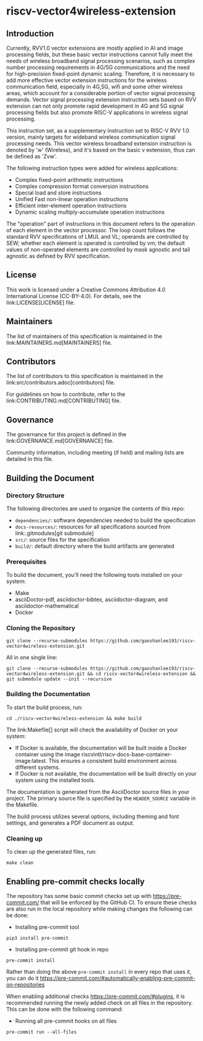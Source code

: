 # riscv-vector4wireless-extension

## Introduction

Currently, RVV1.0 vector extensions are mostly applied in AI and image processing fields, but these basic vector instructions cannot fully meet the needs of wireless broadband signal processing scenarios, such as complex number processing requirements in 4G/5G communications and the need for high-precision fixed-point dynamic scaling. Therefore, it is necessary to add more effective vector extension instructions for the wireless communication field, especially in 4G,5G, wifi and some other wireless areas, which account for a considerable portion of vector signal processing demands. Vector signal processing extension instruction sets based on RVV extension can not only promote rapid development in 4G and 5G signal processing fields but also promote RISC-V applications in wireless signal processing.

This instruction set, as a supplementary instruction set to RISC-V RVV 1.0 version, mainly targets for wideband wireless communication signal processing needs. This vector wireless broadband extension instruction is denoted by 'w' (Wireless), and it's based on the basic v extension, thus can be defined as 'Zvw'. 

The following instruction types were added for wireless applications:
* Complex fixed-point arithmetic instructions
* Complex compression format conversion instructions
* Special load and store instructions
* Unified Fast non-linear operation instructions
* Efficient inter-element operation instructions
* Dynamic scaling multiply-accumulate operation instructions

The "operation" part of instructions in this document refers to the operation of each element in the vector processor. The loop count follows the standard RVV specifications of LMUL and VL; operands are controlled by SEW; whether each element is operated is controlled by vm; the default values of non-operated elements are controlled by mask agnostic and tail agnostic as defined by RVV specification.

## License

This work is licensed under a Creative Commons Attribution 4.0 International License (CC-BY-4.0). For details, see the link:LICENSE[LICENSE] file.

## Maintainers

The list of maintainers of this specification is maintained in the link:MAINTAINERS.md[MAINTAINERS] file.

## Contributors

The list of contributors to this specification is maintained in the link:src/contributors.adoc[contributors] file.

For guidelines on how to contribute, refer to the link:CONTRIBUTING.md[CONTRIBUTING] file.

## Governance

The governance for this project is defined in the link:GOVERNANCE.md[GOVERNANCE] file.

Community information, including meeting (if held) and mailing lists are detailed in this file.

## Building the Document

### Directory Structure

The following directories are used to organize the contents of this repo:

* `dependencies/`: software dependencies needed to build the specification
* `docs-resources/`: resources for all specifications sourced from link:.gitmodules[git submodule]
* `src/`: source files for the specification
* `build/`: default directory where the build artifacts are generated

### Prerequisites

To build the document, you'll need the following tools installed on your system:

* Make
* asciiDoctor-pdf, asciidoctor-bibtex, asciidoctor-diagram, and asciidoctor-mathematical
* Docker

### Cloning the Repository

```shell
git clone --recurse-submodules https://github.com/gaoshanlee193/riscv-vector4wireless-extension.git
```

All in one single line:

```shell
git clone --recurse-submodules https://github.com/gaoshanlee193/riscv-vector4wireless-extension.git && cd riscv-vector4wireless-extension && git submodule update --init --recursive

```

### Building the Documentation

To start the build process, run:

```shell
cd ./riscv-vector4wireless-extension && make build
```

The link:Makefile[] script will check the availability of Docker on your system:

* If Docker is available, the documentation will be built inside a Docker container using the image riscvintl/riscv-docs-base-container-image:latest. This ensures a consistent build environment across different systems.
* If Docker is not available, the documentation will be built directly on your system using the installed tools.

The documentation is generated from the AsciiDoctor source files in your project. The primary source file is specified by the `HEADER_SOURCE` variable in the Makefile.

The build process utilizes several options, including theming and font settings, and generates a PDF document as output.

### Cleaning up

To clean up the generated files, run:

```shell
make clean
```

## Enabling pre-commit checks locally

The repository has some basic commit checks set up with https://pre-commit.com/ that will be enforced by the GitHub CI.
To ensure these checks are also run in the local repository while making changes the following can be done:

* Installing pre-commit tool
```shell
pip3 install pre-commit
```

* Installing pre-commit git hook in repo
```shell
pre-commit install
```

Rather than doing the above `pre-commit install` in every repo that uses it, you can do it https://pre-commit.com/#automatically-enabling-pre-commit-on-repositories

When enabling additional checks https://pre-commit.com/#plugins, it is recommended running the newly added check on all files in the repository. This can be done with the following command:

* Running all pre-commit hooks on all files
```shell
pre-commit run --all-files
```

